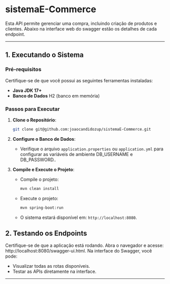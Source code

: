 # sistemaE-Commerce
Esta API permite gerenciar uma compra, incluindo criação de produtos e clientes. Abaixo na interface web do swagger estão os detalhes de cada endpoint.

---

## **1. Executando o Sistema**

### **Pré-requisitos**
Certifique-se de que você possui as seguintes ferramentas instaladas:
- **Java JDK 17+**
- **Banco de Dados** H2 (banco em memória)

### **Passos para Executar**

1. **Clone o Repositório**:
   ```bash
   git clone git@github.com:joaocandidozup/sistemaE-Commerce.git

2. **Configure o Banco de Dados**:
    - Verifique o arquivo `application.properties` ou `application.yml` para configurar as variáveis de ambiente DB_USERNAME e DB_PASSWORD..

3. **Compile e Execute o Projeto**:
    - Compile o projeto:
      ```bash
      mvn clean install
      ```
    - Execute o projeto:
      ```bash
      mvn spring-boot:run
      ```
    - O sistema estará disponível em: `http://localhost:8080`.
  
## **2. Testando os Endpoints**

Certifique-se de que a aplicação está rodando. Abra o navegador e acesse: http://localhost:8080/swagger-ui.html.
Na interface do Swagger, você pode:

- Visualizar todas as rotas disponíveis.
- Testar as APIs diretamente na interface.

---

